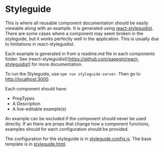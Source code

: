 # Styleguide

This is where all reusable component documentation should be easily viewable
along with an example. It is generated using [react-styleguidist](https://github.com/sapegin/react-styleguidist). There are
some cases where a component may seem broken in the styleguide, but it works
perfectly well in the application. This is usually due to limitations in
react-styleguidist.

Each example is generated in from a readme.md file in each components folder.
See (react-styleguidist)[https://github.com/sapegin/react-styleguidist] for more
documentation.

To run the Styleguide, use `npm run styleguide-server`. Then go to [http://localhost:3000](http://localhost:3000).

Each component should have:

- PropTypes
- A Description
- A live-editable example(s)

An example can be excluded if the component should never be used directly. If
an there are props that change how a component functions, examples should for
each configuration should be provided.

The configuration for the styleguide is in [styleguide.config.js](../styleguide.config.js). The base template is in [styleguide.html](../styleguide.html).
